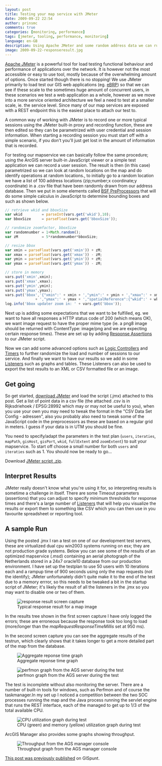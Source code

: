```yaml
---
layout: post
title: Testing your map service with JMeter
date: 2009-09-22 22:54
author: prinsmc
comments: true
categories: [monitoring, performance]
tags: [jmeter, tooling, performance, monitoring]
language: en-GB
description: Using Apache JMeter and some random address data we can run performance tests against a mapservice.
image: 2009-09-22-responseresult.jpg
---
```


[Apache JMeter](http://jakarta.apache.org/jmeter/ "JMeter website") is a powerful tool for load 
testing functional behaviour and performance of applications over the network. It is however not 
the most accessible or easy to use tool, mostly because of the overwhelming amount of options. Once 
started though there is no stopping! We use JMeter primarily to load test our GIS web applications 
(eg. [eBRP](http://epractice.eu/cases/eBRPeGDI "eBRP summary")) so that we can see if these scale 
to the sometimes huge amount of concurrent users, in these scenarios we test a web application as 
a whole, however as we move into a more service oriented architecture we feel a need to test at 
a smaller scale, ie. the service level. Since many of our map services are exposed with a REST 
endpoint this is the easiest place to attach our test to.

A common way of working with JMeter is to record one or more typical sessions using the JMeter 
built-in proxy and recording function, these are then edited so they can be parametrized with 
user credential and session information. When starting a recording session you must start off 
with a simple scenario, if you don't you'll just get lost in the amount of information that is recorded.

For testing our mapservice we can basically follow the same procedure; using the ArcGIS server 
built-in JavaScript viewer or a simple test application we can record a user session. The result 
is then (in this case) parametrized so we can look at random locations on the map and do identify 
operations at random locations., to initially go to a random location we have a list of 100 address 
locations (zip;number;x coordinate;y coordinate) in a .csv file that have been randomly drawn from 
our address database. Then we put in some elements called 
[BSF PreProcessors](http://jakarta.apache.org/jmeter/usermanual/component_reference.html#BSF_PreProcessor "BSF PreProcessor docs") 
that will do some simple calculus in JavaScript to determine bounding boxes and such as shown below.

```javascript
// retrieve wkid and bboxSize
var wkid         = parseInt(vars.get('wkid'),10);
var bboxSize     = parseFloat(vars.get('bboxSize'));

// randomize zoomfactor, bboxSize
var randomnumber = 1+Math.random();
var zM           = 5*randomnumber*bboxSize;

// resize bbox
var xmin = parseFloat(vars.get('xmin')) + zM;
var xmax = parseFloat(vars.get('xmax')) - zM;
var ymin = parseFloat(vars.get('ymin')) + zM;
var ymax = parseFloat(vars.get('ymax')) - zM;

// store in memory
vars.put('xmin',xmin);
vars.put('xmax',xmax);
vars.put('ymin',ymin);
vars.put('ymax',ymax);
vars.put('bbox','{"xmin":' + xmin + ',"ymin":' + ymin + ',"xmax":' + xmax 
              + ',"ymax":' + ymax + ',"spatialReference":{"wkid":' + wkid + '}}');
log.info('bbox updater zoom in: ' + vars.get('bbox'));
```

Next up is adding some expectations that we want to be fulfilled, eg. we want to have all responses 
a HTTP status code of 200 (which means OK), we want image request to have the proper mime type 
(ie. a png8 image should be returned with ContentType: image/png and we are expecting certain 
response times). These are set up by adding 
[Response Assertions](http://jakarta.apache.org/jmeter/usermanual/component_reference.html#Response_Assertion "Response Assertion docs") 
to our JMeter script.

Now we can add some advanced options such as 
[Logic Controllers](http://jakarta.apache.org/jmeter/usermanual/component_reference.html#logic_controllers "Logic Controllers docs") 
and [Timers](http://jakarta.apache.org/jmeter/usermanual/component_reference.html#timers "Timers docs") 
to further randomize the load and number of sessions to our service. And finally we want to have our 
results so we add in some 
[Listeners](http://jakarta.apache.org/jmeter/usermanual/component_reference.html#listeners "Listeners docs") 
such as graphs and tables. These Listeners can also be used to export the test results to an XML 
or CSV formatted file or an image.

## Get going
So get started, [download JMeter](http://jakarta.apache.org/site/downloads/downloads_jmeter.cgi "JMeter download location")
and load the script (.jmx) attached to this post. Get a list of point data in a csv file 
(the attached .csv is in Rijksdriehoek / EPSG:28992 which may or may not be useful to you), 
when you use your own you may need to tweak the format in the "CSV Data Set Config - adressen", 
also you probably also need to tweak some of the JavaScript code in the preprocessors as these are 
based on a regular grid in meters. I guess if your data is in UTM you should be fine.

You need to specify/adapt the parameters in the test plan (`users`, `iteraties`, `mapPath`, `gisHost`, 
`gisPort`, `wkid`, `fullExtent` and `zoomExtent`) to suit your mapservice. To start off choose a small 
number for both `users` and `iteraties` such as 1. You should now be ready to go...

Download [JMeter script .zip](/img/2009-09-22-jmeter_script.zip").


## Interpret Results
JMeter really doesn't know what you're using it for, so interpreting results is sometime a challenge 
in itself. There are some Timeout parameters (assertions) that you can adjust to specify minimum 
thresholds for response times and there's a large number of 
[Listeners](http://jakarta.apache.org/jmeter/usermanual/component_reference.html#listeners "Listeners docs" )
that will help you visualize the results or export them to something like CSV which you can then 
use in you favourite spreadsheet or reporting tool.

## A sample Run
Using the posted .jmx I ran a test on one of our development test servers, these are virtualized 
dual cpu win2003 systems running on esx; they are not production grade systems. Below you can see 
some of the results of an optimized mapservice (.msd) containing an aerial photograph of the 
Netherlands stored in a 24x7 oracle10 database from our production environment. I have set up the 
testplan to use 50 users with 10 iterations each and a rampup time of 900 seconds using only the map 
requests (not the identify); JMeter unfortunately didn't quite make it to the end of the test due to 
a memory errror, so this needs to be tweaked a bit in the startup script of JMeter; it's likely the 
result of all the listeners in the .jmx so you may want to disable one or two of them.

<figure>
  <img src="/img/2009-09-22-responseresult.jpg" alt="response result screen capture">
  <figcaption>Typical response result for a map image</figcaption>
</figure>

In the results tree shown in the first screen capture I have only logged the errors; these are 
erroneous because the response took too long to load (more/longer than the 
<em>mapRequestResponseTimeMillis</em> set at 950 ms).

In the second screen capture you can see the aggregate results of the testrun, which clearly 
shows that it takes longer to get a more detailed part of the map from the database.

<figure>
  <img src="/img/2009-09-22-aggregare_response_time.jpg" alt="Aggregate reponse time graph">
  <figcaption>Aggregate reponse time graph</figcaption>
</figure>

<figure>
  <img src="/img/2009-09-22-perfmon.jpg" alt="perfmon graph from the AGS server during the test">
  <figcaption>perfmon graph from the AGS server during the test</figcaption>
</figure>

The test is incomplete without also monitoring the server. There are a number of built-in tools for 
windows, such as Perfmon and of course the taskmanager.In my set up I noticed a competition between 
the two SOC processes running the map and the Java process running the servlet engine that runs the 
REST interface, each of the managed to get up to 1/3 of the total available CPU.

<figure>
  <img src="/img/2009-09-22-cpu.jpg" alt="CPU utilization graph during test">
  <figcaption>CPU (green) and memory (yellow) utilization graph during test</figcaption>
</figure>

ArcGIS Manager also provides some graphs showing throughput.

<figure>
  <img src="/img/2009-09-22-throughput_by_service.png" alt="Throughput from the AGS manager console">
  <figcaption>Throughput graph from the AGS manager console</figcaption>
</figure>


[This post was previously published](http://gispunt.wordpress.com/2009/09/22/testing-your-map-service-with-jmeter/) 
on GISpunt.
